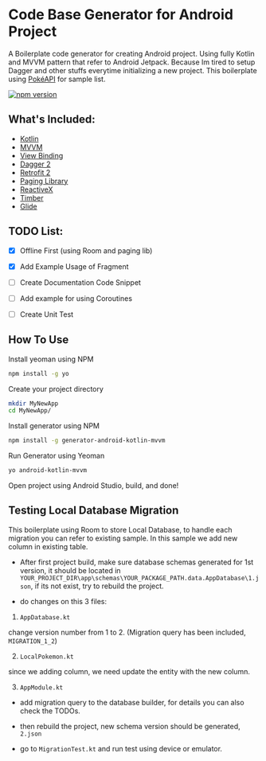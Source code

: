 # Code Base Generator for Android Project

A Boilerplate code generator for creating Android project. Using fully Kotlin and MVVM pattern that refer to Android Jetpack. Because Im tired to setup Dagger and other stuffs everytime initializing a new project. This boilerplate using [PokéAPI](https://pokeapi.co/) for sample list.

[![npm version](https://badge.fury.io/js/generator-android-kotlin-mvvm.svg)](https://badge.fury.io/js/generator-android-kotlin-mvvm)


## What's Included:

- [Kotlin](https://kotlinlang.org/)
- [MVVM](https://en.wikipedia.org/wiki/Model%E2%80%93view%E2%80%93viewmodel)
- [View Binding](https://developer.android.com/topic/libraries/view-binding)
- [Dagger 2](https://github.com/google/dagger)
- [Retrofit 2](https://github.com/square/retrofit)
- [Paging Library](https://developer.android.com/topic/libraries/architecture/paging)
- [ReactiveX](https://github.com/ReactiveX/RxAndroid)
- [Timber](https://github.com/JakeWharton/timber)
- [Glide](https://github.com/bumptech/glide)


## TODO List:

- [x] Offline First (using Room and paging lib)
- [x] Add Example Usage of Fragment
- [ ] Create Documentation Code Snippet
- [ ] Add example for using Coroutines
- [ ] Create Unit Test


## How To Use

Install yeoman using NPM

```bash
npm install -g yo
```

Create your project directory

```bash
mkdir MyNewApp
cd MyNewApp/
```

Install generator using NPM

```bash
npm install -g generator-android-kotlin-mvvm
```

Run Generator using Yeoman

```bash
yo android-kotlin-mvvm
```

Open project using Android Studio, build, and done!

## Testing Local Database Migration

This boilerplate using Room to store Local Database, to handle each migration you can refer to existing sample. In this sample we add new column in existing table.

- After first project build, make sure database schemas generated for 1st version, it should be located in ```YOUR_PROJECT_DIR\app\schemas\YOUR_PACKAGE_PATH.data.AppDatabase\1.json```, if its not exist, try to rebuild the project.

- do changes on this 3 files:

1. ```AppDatabase.kt```

change version number from 1 to 2. (Migration query has been included, ```MIGRATION_1_2```)

2. ```LocalPokemon.kt```

since we adding column, we need update the entity with the new column.

3. ```AppModule.kt```

- add migration query to the database builder, for details you can also check the TODOs.

- then rebuild the project, new schema version should be generated, ```2.json```

- go to ```MigrationTest.kt``` and run test using device or emulator.